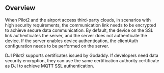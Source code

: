 ## Overview

When Pilot2 and the airport access third-party clouds, in scenarios with high security requirements, the communication link needs to be encrypted to achieve secure data communication. By default, the device on the SSL link authenticates the server, and the server does not authenticate the device. If the server enables device authentication, the clientAuth configuration needs to be performed on the server.

DJI Pilot2 supports certificates issued by Godaddy. If developers need data security encryption, they can use the same certification authority certificate as DJI to achieve MQTT SSL authentication.
